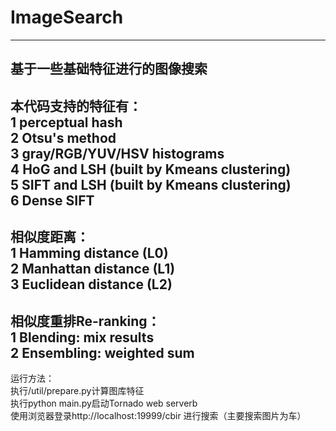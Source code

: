 # ImageSearch
---------------------------
基于一些基础特征进行的图像搜索<br>
---------------------------
本代码支持的特征有：<br>
1 perceptual hash<br>
2 Otsu's method<br>
3 gray/RGB/YUV/HSV histograms<br>
4 HoG and LSH (built by Kmeans clustering)<br>
5 SIFT and LSH (built by Kmeans clustering)<br>
6 Dense SIFT<br>
---------------------------
相似度距离：<br>
1 Hamming distance (L0)<br>
2 Manhattan distance (L1)<br>
3 Euclidean distance (L2)<br>
---------------------------
相似度重排Re-ranking：<br>
1 Blending: mix results<br>
2 Ensembling: weighted sum<br>
---------------------------
运行方法：<br>
执行/util/prepare.py计算图库特征<br>
执行python main.py启动Tornado web serverb<br>
使用浏览器登录http://localhost:19999/cbir 进行搜索（主要搜索图片为车）<br>
